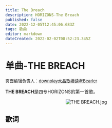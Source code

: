 ```yaml
---
title: The Breach
description: HORIZONS-The Breach
published: false
date: 2022-12-05T12:45:06.683Z
tags: 歌曲
editor: markdown
dateCreated: 2022-02-02T08:52:23.345Z
---
```


# 单曲-THE BREACH
<font size="2">页面编辑负责人：<a href="https://space.bilibili.com/505711149">downplay水晶歌捧读者Bearler</a></font>
<p>
  <b>THE BREACH</b>是四专HORIZONS的第一首歌。
</p>
<div align=center><img scr="https://imgs.thestarsetsociety.cn/2022/12/05/638ddc5ea8285.jpg" alt="THE BREACH.jpg" title="THE BREACH的专辑图.jpg" /></div>

## 歌词
<p>
  
</p>